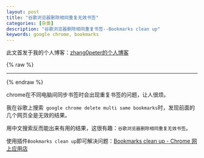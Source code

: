 ```yaml
---
layout: post
title: "谷歌浏览器删除相同重复无效书签"
categories: [杂类]
description: "谷歌浏览器删除相同重复书签--Bookmarks clean up"
keywords: google chrome, bookmarks
---
```


此文首发于我的个人博客：[zhang0peter的个人博客](https://zhang0peter.com)         

{% raw %}
***          
{% endraw %}

chrome在不同电脑间同步书签时会出现重复书签的问题，让人很烦。

我在谷歌上搜索` google chrome delete multi same bookmarks`时，发现前面的几个网页全是无效的结果。

用中文搜索反而能出来有用的结果，这很有趣：`谷歌浏览器删除相同重复无效书签`。

使用插件`Bookmarks clean up`即可解决问题：[Bookmarks clean up - Chrome 网上应用店](https://chrome.google.com/webstore/detail/bookmarks-clean-up/oncbjlgldmiagjophlhobkogeladjijl)
